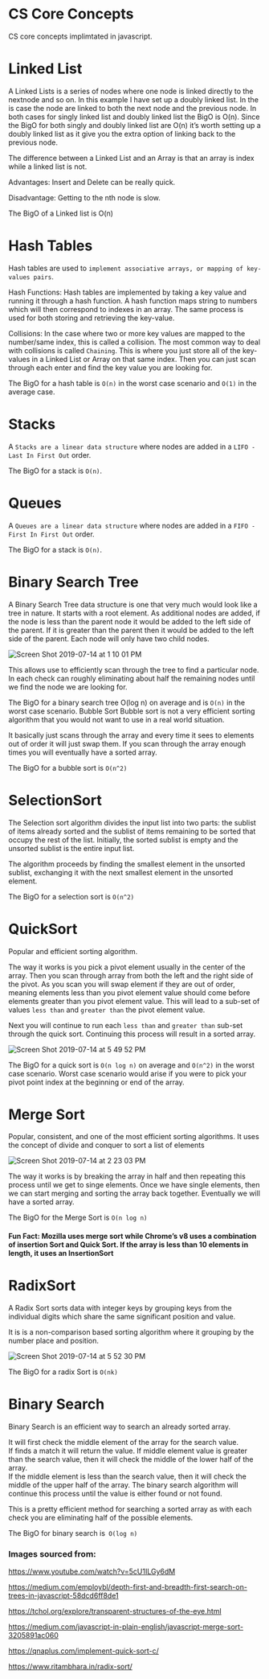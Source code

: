 # CS Core Concepts
CS core concepts implimtated in javascript.

# Linked List

A Linked Lists is a series of nodes where one node is linked directly to the nextnode and so on. In this example I have set up a doubly linked list. In the is case the node are linked to both the next node and the previous node.
In both cases for singly linked list and doubly linked list the BigO is O(n). Since the BigO for both singly and doubly linked list are O(n) it’s worth setting up a doubly linked list as it give you the extra option of linking back to the previous node.

The difference between a Linked List and an Array is that an array is index while a linked list is not. 


Advantages: Insert and Delete can be really quick.

Disadvantage:  Getting to the nth node is slow.

The BigO of a Linked list is O(n)
 
# Hash Tables

Hash tables are used to `implement associative arrays, or mapping of key-values pairs`.  

Hash Functions: Hash tables are implemented by taking a key value and running it through a hash function.  A hash function maps string to numbers which will then correspond to indexes in an array.  The same process is used for both storing and retrieving the key-value.

Collisions:  In the case where two or more key values are mapped to the number/same index, this is called a collision.  The most common way to deal with collisions is called `Chaining`.  This is where you just store all of the key-values in a Linked List or Array on that same index.  Then you can just scan through each enter and find the key value you are looking for.   
  
The BigO for a hash table is `O(n)` in the worst case scenario and `O(1)` in the average case. 

# Stacks
 
A `Stacks are a linear data structure` where nodes are added in a `LIFO - Last In First Out` order.  

The BigO for a stack is `O(n)`.

# Queues
 
A `Queues are a linear data structure` where nodes are added in a `FIFO - First In First Out` order. 
 
The BigO for a stack is `O(n)`.
 
# Binary Search Tree

A Binary Search Tree data structure is one that very much would look like a tree in nature.  It starts with a root element.  As additional nodes are added, if the node is less than the parent node it would be added to the left side of the parent.  If it is greater than the parent then it would be added to the left side of the parent.  Each node will only have two child nodes.
      		 
 ![Screen Shot 2019-07-14 at 1 10 01 PM](https://user-images.githubusercontent.com/11912649/61187573-b796bf00-a638-11e9-879e-ffb8dc203361.png)                     
 
This allows use to efficiently scan through the tree to find a particular node. In each check can roughly eliminating about half the remaining nodes until we find the node we are looking for.  
 
The BigO for a binary search tree O(log n) on average and is `O(n)` in the worst case scenario.
Bubble Sort
Bubble sort is not a very efficient sorting algorithm that you would not want to use in a real world situation. 

It basically just scans through the array and every time it sees to elements out of order it will just swap them.  If you scan through the array enough times you will eventually have a sorted array. 

The BigO for a bubble sort is `O(n^2)`

# SelectionSort

The Selection sort algorithm divides the input list into two parts: the sublist of items already sorted and the sublist of items remaining to be sorted that occupy the rest of the list. Initially, the sorted sublist is empty and the unsorted sublist is the entire input list. 

The algorithm proceeds by finding the smallest element in the unsorted sublist, exchanging it with the next smallest element in the unsorted element.
 
The BigO for a selection sort is `O(n^2)`
 
# QuickSort

Popular and efficient sorting algorithm.  

The way it works is you pick a pivot element usually in the center of the array.  Then you scan through array from both the left and the right side of the pivot.  As you scan you will swap element if they are out of order, meaning elements less than you pivot element value should come before elements greater than you pivot element value.  This will lead to a sub-set of values `less than` and `greater than` the pivot element value.  
 
Next you will continue to run each `less than` and `greater than` sub-set through the quick sort.  Continuing this process will result in a sorted array. 

![Screen Shot 2019-07-14 at 5 49 52 PM](https://user-images.githubusercontent.com/11912649/61194484-4d593b00-a687-11e9-9508-45020a15acc1.png)

The BigO for a quick sort is `O(n log n)` on average and `O(n^2)` in the worst case scenario.  Worst case scenario would arise if you were to pick your pivot point index at the beginning or end of the array. 
 
# Merge Sort

Popular, consistent, and one of the most efficient sorting algorithms.  It uses the concept of divide and conquer to sort a list of elements

![Screen Shot 2019-07-14 at 2 23 03 PM](https://user-images.githubusercontent.com/11912649/61188331-1e20da80-a643-11e9-9f9e-f76a9766f8f5.png)
 
The way it works is by breaking the array in half and then repeating this process until we get to singe elements. Once we have single elements, then we can start merging and sorting the array back together.   Eventually we will have a sorted array.       
    
The BigO for the Merge Sort is `O(n log n)`

#### Fun Fact:  Mozilla uses merge sort while Chrome’s v8 uses a combination of insertion Sort and Quick Sort.  If the array is less than 10 elements in length, it uses an InsertionSort
 
# RadixSort
A Radix Sort sorts data with integer keys by grouping keys from the individual digits which share the same significant position and value. 

It is is a non-comparison based sorting algorithm where it grouping by the number place and position.

![Screen Shot 2019-07-14 at 5 52 30 PM](https://user-images.githubusercontent.com/11912649/61194445-010dfb00-a687-11e9-8990-a9df7a856c12.png)

 
The BigO for a radix Sort is `O(nk)`
 
# Binary Search

Binary Search is an efficient way to search an already sorted array. 

It will first check the middle element of the array for the search value.  
If finds a match it will return the value. 
If middle element value is greater than the search value, then it will check the middle of the lower half of the array.  
If the middle element is less than the search value, then it will check the middle of the upper half of the array.
The binary search algorithm will continue this process until the value is either found or not found. 

This is a pretty efficient method for searching a sorted array as with each check you are eliminating half of the possible elements. 

The BigO for binary search is` O(log n)`




### Images sourced from:

https://www.youtube.com/watch?v=5cU1ILGy6dM

https://medium.com/employbl/depth-first-and-breadth-first-search-on-trees-in-javascript-58dcd6ff8de1

https://tchol.org/explore/transparent-structures-of-the-eye.html

https://medium.com/javascript-in-plain-english/javascript-merge-sort-3205891ac060

https://qnaplus.com/implement-quick-sort-c/

https://www.ritambhara.in/radix-sort/
